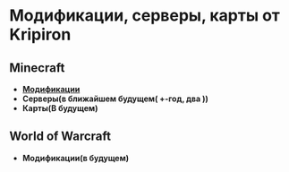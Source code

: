 <head><link href="http://github.com/yrgoldteeth/darkdowncss/raw/master/darkdown.css" rel="stylesheet"></link></head>

# Модификации, серверы, карты от Kripiron

## Minecraft
- **[Модификации](/kripiron-mods/minecraft)**
- **Серверы(в ближайшем будущем( +-год, два ))**
- **Карты(В будущем)**

## World of Warcraft
- **Модификации(в будущем)**